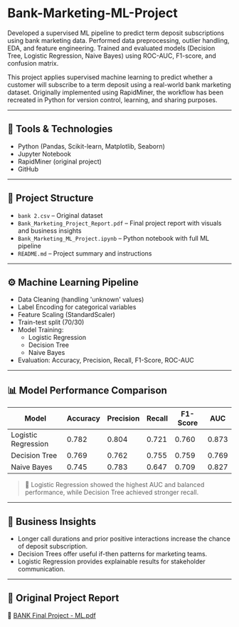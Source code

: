 # Bank-Marketing-ML-Project
Developed a supervised ML pipeline to predict term deposit subscriptions using bank marketing data. Performed data preprocessing, outlier handling, EDA, and feature engineering. Trained and evaluated models (Decision Tree, Logistic Regression, Naive Bayes) using ROC-AUC, F1-score, and confusion matrix.

This project applies supervised machine learning to predict whether a customer will subscribe to a term deposit using a real-world bank marketing dataset. Originally implemented using RapidMiner, the workflow has been recreated in Python for version control, learning, and sharing purposes.

---

## 🧰 Tools & Technologies
- Python (Pandas, Scikit-learn, Matplotlib, Seaborn)
- Jupyter Notebook
- RapidMiner (original project)
- GitHub

---

## 📂 Project Structure
- `bank 2.csv` – Original dataset
- `Bank_Marketing_Project_Report.pdf` – Final project report with visuals and business insights
- `Bank_Marketing_ML_Project.ipynb` – Python notebook with full ML pipeline
- `README.md` – Project summary and instructions

---

## ⚙️ Machine Learning Pipeline
- Data Cleaning (handling 'unknown' values)
- Label Encoding for categorical variables
- Feature Scaling (StandardScaler)
- Train-test split (70/30)
- Model Training: 
  - Logistic Regression  
  - Decision Tree  
  - Naive Bayes  
- Evaluation: Accuracy, Precision, Recall, F1-Score, ROC-AUC

---

## 📊 Model Performance Comparison

| Model               | Accuracy | Precision | Recall  | F1-Score | AUC     |
|--------------------|----------|-----------|---------|----------|---------|
| Logistic Regression| 0.782    | 0.804     | 0.721   | 0.760    | 0.873   |
| Decision Tree       | 0.769    | 0.762     | 0.755   | 0.759    | 0.769   |
| Naive Bayes         | 0.745    | 0.783     | 0.647   | 0.709    | 0.827   |

> 🚀 Logistic Regression showed the highest AUC and balanced performance, while Decision Tree achieved stronger recall.

---

## 📌 Business Insights
- Longer call durations and prior positive interactions increase the chance of deposit subscription.
- Decision Trees offer useful if-then patterns for marketing teams.
- Logistic Regression provides explainable results for stakeholder communication.

---

## 📄 Original Project Report
📎 [BANK Final Project - ML.pdf](./BANK%20Final%20Project%20-%20ML.pdf)



